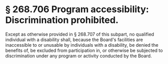 # § 268.706   Program accessibility: Discrimination prohibited.

Except as otherwise provided in § 268.707 of this subpart, no qualified individual with a disability shall, because the Board's facilities are inaccessible to or unusable by individuals with a disability, be denied the benefits of, be excluded from participation in, or otherwise be subjected to discrimination under any program or activity conducted by the Board. 





